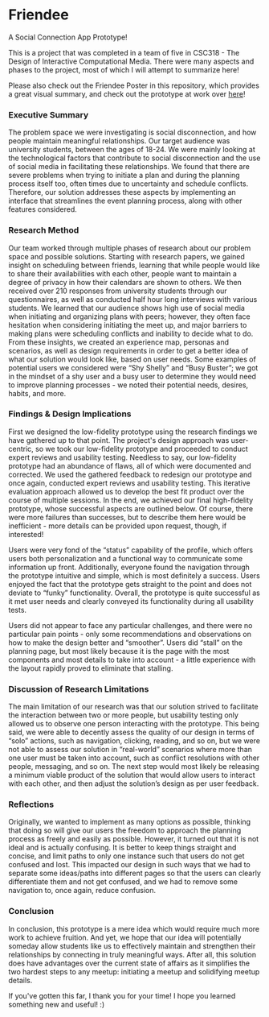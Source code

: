 # Friendee
A Social Connection App Prototype!

This is a project that was completed in a team of five in CSC318 - The Design of Interactive Computational Media. There were many aspects and phases to the project, most of which I will attempt to summarize here! 

Please also check out the Friendee Poster in this repository, which provides a great visual summary, and check out the prototype at work over [here](https://www.figma.com/proto/TQDIZLnCYlrVyAIC7Eqw9jm0/Consonants?node-id=62%3A61&viewport=-5128%2C2079%2C1.15954&scaling=scale-down)!

<h3>Executive Summary</h3>

The problem space we were investigating is social disconnection, and how people maintain meaningful relationships. Our target audience was university students, between the ages of 18-24. We were mainly looking at the technological factors that contribute to social disconnection and the use of social media in facilitating these relationships. We found that there are severe problems when trying to initiate a plan and during the planning process itself too, often times due to uncertainty and schedule conflicts. Therefore, our solution addresses these aspects by implementing an interface that streamlines the event planning process, along with other features considered.

<h3>Research Method</h3>

Our team worked through multiple phases of research about our problem space and possible solutions. Starting with research papers, we gained insight on scheduling between friends, learning that while people would like to share their availabilities with each other, people want to maintain a degree of privacy in how their calendars are shown to others. We then received over 210 responses from university students through our questionnaires, as well as conducted half hour long interviews with various students. We learned that our audience shows high use of social media when initiating and organizing plans with peers; however, they often face hesitation when considering initiating the meet up, and major barriers to making plans were scheduling conflicts and inability to decide what to do. From these insights, we created an experience map, personas and scenarios, as well as design requirements in order to get a better idea of what our solution would look like, based on user needs. Some examples of potential users we considered were “Shy Shelly” and “Busy Buster”; we got in the mindset of a shy user and a busy user to determine they would need to improve planning processes - we noted their potential needs, desires, habits, and more.

<h3>Findings & Design Implications</h3>

First we designed the low-fidelity prototype using the research findings we have gathered up to that point. The project's design approach was user-centric, so we took our low-fidelity prototype and proceeded to conduct expert reviews and usability testing. Needless to say, our low-fidelity prototype had an abundance of flaws, all of which were documented and corrected. We used the gathered feedback to redesign our prototype and once again, conducted expert reviews and usability testing. This iterative evaluation approach allowed us to develop the best fit product over the course of multiple sessions. In the end, we achieved our final high-fidelity prototype, whose successful aspects are outlined below. Of course, there were more failures than successes, but to describe them here would be inefficient - more details can be provided upon request, though, if interested!

Users were very fond of the “status” capability of the profile, which offers users both personalization and a functional way to communicate some information up front. Additionally, everyone found the navigation through the prototype intuitive and simple, which is most definitely a success. Users enjoyed the fact that the prototype gets straight to the point and does not deviate to “funky” functionality. Overall, the prototype is quite successful as it met user needs and clearly conveyed its functionality during all usability tests.

Users did not appear to face any particular challenges, and there were no particular pain points - only some recommendations and observations on how to make the design better and “smoother”. Users did “stall” on the planning page, but most likely because it is the page with the most components and most details to take into account - a little experience with the layout rapidly proved to eliminate that stalling.

<h3>Discussion of Research Limitations</h3>

The main limitation of our research was that our solution strived to facilitate the interaction between two or more people, but usability testing only allowed us to observe one person interacting with the prototype. This being said, we were able to decently assess the quality of our design in terms of “solo” actions, such as navigation, clicking, reading, and so on, but we were not able to assess our solution in “real-world” scenarios where more than one user must be taken into account, such as conflict resolutions with other people, messaging, and so on. The next step would most likely be releasing a minimum viable product of the solution that would allow users to interact with each other, and then adjust the solution’s design as per user feedback.

<h3>Reflections</h3>

Originally, we wanted to implement as many options as possible, thinking that doing so will give our users the freedom to approach the planning process as freely and easily as possible. However, it turned out that it is not ideal and is actually confusing. It is better to keep things straight and concise, and limit paths to only one instance such that users do not get confused and lost. This impacted our design in such ways that we had to separate some ideas/paths into different pages so that the users can clearly differentiate them and not get confused, and we had to remove some navigation to, once again, reduce confusion.

<h3>Conclusion</h3>

In conclusion, this prototype is a mere idea which would require much more work to achieve fruition. And yet, we hope that our idea will potentially someday allow students like us to effectively maintain and strengthen their relationships by connecting in truly meaningful ways. After all, this solution does have advantages over the current state of affairs as it simplifies the two hardest steps to any meetup: initiating a meetup and solidifying meetup details.


If you've gotten this far, I thank you for your time! I hope you learned something new and useful! :)
